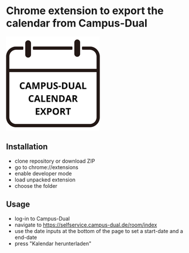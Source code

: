 # Chrome extension to export the calendar from Campus-Dual #

![calendar logo with "campus dual calendar export" written on it](icon.png)

## Installation ##
* clone repository or download ZIP
* go to chrome://extensions
* enable developer mode
* load unpacked extension
* choose the folder

## Usage ##
* log-in to Campus-Dual
* navigate to https://selfservice.campus-dual.de/room/index
* use the date inputs at the bottom of the page to set a start-date and a end-date
* press "Kalendar herunterladen"